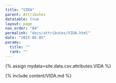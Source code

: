 ```yaml
---
title: "VIDA"
parent: Attributes
datatable: true
layout: page
nav_order: "84"
permalink: "docs/attributes/VIDA.html"
date: "2025-05-05"
params:
  title: ""
  rank: ""
---
```

{% assign mydata=site.data.csv.attributes.VIDA %} 

{% include content/VIDA.md %}
